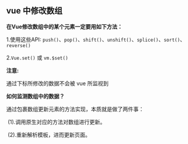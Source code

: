 ## vue 中修改数组

**在Vue修改数组中的某个元素一定要用如下方法：**

1.使用这些API: `push()`、`pop()`、`shift()`、`unshift()`、`splice()`、`sort()`、`reverse()`

2.`Vue.set()` 或 `vm.$set()`



**注意:**

通过下标所修改的数据不会被 vue 所监视到



**如何监测数组中的数据？**

通过包裹数组更新元素的方法实现，本质就是做了两件事：

​		(1).调用原生对应的方法对数组进行更新。

​		(2).重新解析模板，进而更新页面。